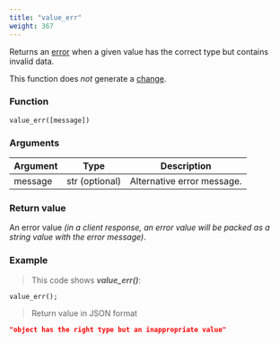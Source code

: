 ```yaml
---
title: "value_err"
weight: 367
---
```


Returns an [error](../../data-types/error) when a given value has the correct type but contains invalid data.

This function does *not* generate a [change](../../overview/changes).

### Function

`value_err([message])`

### Arguments

Argument | Type | Description
-------- | ---- | -----------
message | str (optional) | Alternative error message.

### Return value

An error value *(in a client response, an error value will be packed as a string value with the error message)*.

### Example

> This code shows ***value_err()***:

```thingsdb,json_response
value_err();
```

> Return value in JSON format

```json
"object has the right type but an inappropriate value"
```
